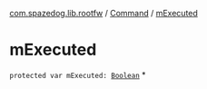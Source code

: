 [com.spazedog.lib.rootfw](../index.md) / [Command](index.md) / [mExecuted](.)

# mExecuted

`protected var mExecuted: `[`Boolean`](https://kotlinlang.org/api/latest/jvm/stdlib/kotlin/-boolean/index.html)
*
